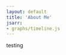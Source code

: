 ```yaml
---
layout: default
title: 'About Me'
jsarr:
- graphs/timeline.js
---
```

testing
<div id="timeline"></div>
